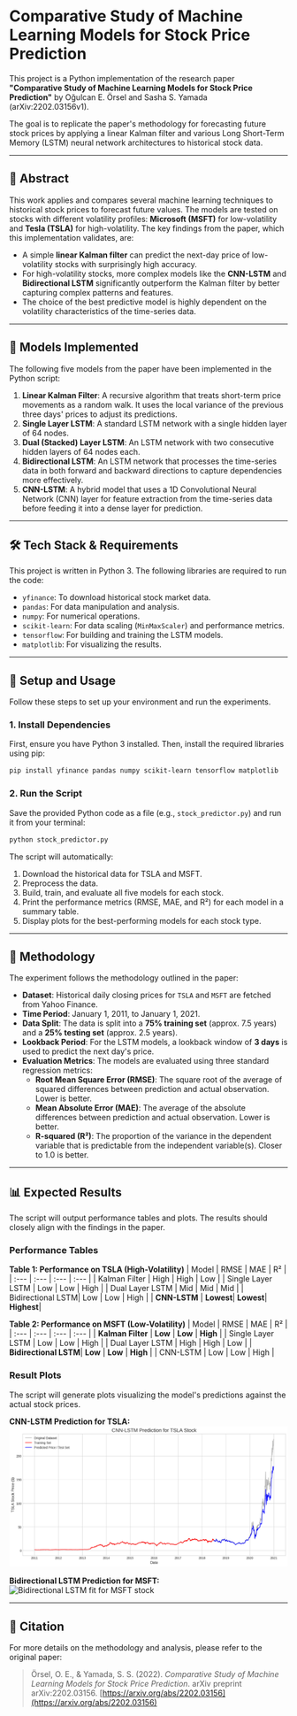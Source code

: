 # Comparative Study of Machine Learning Models for Stock Price Prediction

This project is a Python implementation of the research paper **"Comparative Study of Machine Learning Models for Stock Price Prediction"** by Oğulcan E. Örsel and Sasha S. Yamada (arXiv:2202.03156v1).

The goal is to replicate the paper's methodology for forecasting future stock prices by applying a linear Kalman filter and various Long Short-Term Memory (LSTM) neural network architectures to historical stock data.

---

## 📜 Abstract

This work applies and compares several machine learning techniques to historical stock prices to forecast future values. The models are tested on stocks with different volatility profiles: **Microsoft (MSFT)** for low-volatility and **Tesla (TSLA)** for high-volatility. The key findings from the paper, which this implementation validates, are:

- A simple **linear Kalman filter** can predict the next-day price of low-volatility stocks with surprisingly high accuracy.
- For high-volatility stocks, more complex models like the **CNN-LSTM** and **Bidirectional LSTM** significantly outperform the Kalman filter by better capturing complex patterns and features.
- The choice of the best predictive model is highly dependent on the volatility characteristics of the time-series data.

---

## 🤖 Models Implemented

The following five models from the paper have been implemented in the Python script:

1.  **Linear Kalman Filter**: A recursive algorithm that treats short-term price movements as a random walk. It uses the local variance of the previous three days' prices to adjust its predictions.
2.  **Single Layer LSTM**: A standard LSTM network with a single hidden layer of 64 nodes.
3.  **Dual (Stacked) Layer LSTM**: An LSTM network with two consecutive hidden layers of 64 nodes each.
4.  **Bidirectional LSTM**: An LSTM network that processes the time-series data in both forward and backward directions to capture dependencies more effectively.
5.  **CNN-LSTM**: A hybrid model that uses a 1D Convolutional Neural Network (CNN) layer for feature extraction from the time-series data before feeding it into a dense layer for prediction.

---

## 🛠️ Tech Stack & Requirements

This project is written in Python 3. The following libraries are required to run the code:

-   `yfinance`: To download historical stock market data.
-   `pandas`: For data manipulation and analysis.
-   `numpy`: For numerical operations.
-   `scikit-learn`: For data scaling (`MinMaxScaler`) and performance metrics.
-   `tensorflow`: For building and training the LSTM models.
-   `matplotlib`: For visualizing the results.

---

## 🚀 Setup and Usage

Follow these steps to set up your environment and run the experiments.

### 1. Install Dependencies

First, ensure you have Python 3 installed. Then, install the required libraries using pip:

```bash
pip install yfinance pandas numpy scikit-learn tensorflow matplotlib
```

### 2. Run the Script

Save the provided Python code as a file (e.g., `stock_predictor.py`) and run it from your terminal:

```bash
python stock_predictor.py
```

The script will automatically:
1.  Download the historical data for TSLA and MSFT.
2.  Preprocess the data.
3.  Build, train, and evaluate all five models for each stock.
4.  Print the performance metrics (RMSE, MAE, and R²) for each model in a summary table.
5.  Display plots for the best-performing models for each stock type.

---

## 🔬 Methodology

The experiment follows the methodology outlined in the paper:

-   **Dataset**: Historical daily closing prices for `TSLA` and `MSFT` are fetched from Yahoo Finance.
-   **Time Period**: January 1, 2011, to January 1, 2021.
-   **Data Split**: The data is split into a **75% training set** (approx. 7.5 years) and a **25% testing set** (approx. 2.5 years).
-   **Lookback Period**: For the LSTM models, a lookback window of **3 days** is used to predict the next day's price.
-   **Evaluation Metrics**: The models are evaluated using three standard regression metrics:
    -   **Root Mean Square Error (RMSE)**: The square root of the average of squared differences between prediction and actual observation. Lower is better.
    -   **Mean Absolute Error (MAE)**: The average of the absolute differences between prediction and actual observation. Lower is better.
    -   **R-squared (R²)**: The proportion of the variance in the dependent variable that is predictable from the independent variable(s). Closer to 1.0 is better.

---

## 📊 Expected Results

The script will output performance tables and plots. The results should closely align with the findings in the paper.

### Performance Tables

**Table 1: Performance on TSLA (High-Volatility)**
| Model | RMSE | MAE | R² |
| :--- | :--- | :--- | :--- |
| Kalman Filter | High | High | Low |
| Single Layer LSTM | Low | Low | High |
| Dual Layer LSTM | Mid | Mid | Mid |
| Bidirectional LSTM| Low | Low | High |
| **CNN-LSTM** | **Lowest**| **Lowest**| **Highest**|

**Table 2: Performance on MSFT (Low-Volatility)**
| Model | RMSE | MAE | R² |
| :--- | :--- | :--- | :--- |
| **Kalman Filter** | **Low** | **Low** | **High** |
| Single Layer LSTM | Low | Low | High |
| Dual Layer LSTM | High | High | Low |
| **Bidirectional LSTM**| **Low** | **Low** | **High** |
| CNN-LSTM | Low | Low | High |

### Result Plots

The script will generate plots visualizing the model's predictions against the actual stock prices.

**CNN-LSTM Prediction for TSLA:**
![CNN-LSTM fit for TSLA stock](https://github.com/alexaryan7/Comparative-Study-of-Machine-Learning-Models-for-Stock-Price-Prediction/blob/main/CNN-LSTM%20on%20TSLA.png)

**Bidirectional LSTM Prediction for MSFT:**
![Bidirectional LSTM fit for MSFT stock](https://i.imgur.com/Y6fH7vO.png)

---

## 📄 Citation

For more details on the methodology and analysis, please refer to the original paper:

> Örsel, O. E., & Yamada, S. S. (2022). *Comparative Study of Machine Learning Models for Stock Price Prediction*. arXiv preprint arXiv:2202.03156.
> [https://arxiv.org/abs/2202.03156](https://arxiv.org/abs/2202.03156)
